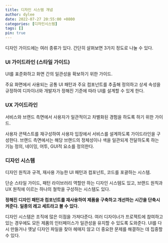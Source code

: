 ```yaml
---
title: 디자인 시스템 개념
author: dylee
date: 2022-07-27 20:55:00 +0800
categories: [디자인시스템]
tags: []
pin: true
---
```


디자인 가이드에는 여러 종류가 있다. 간단히 살펴보면 3가지 정도로 나눌 수 있다.



### UI 가이드라인 (스타일 가이드)

UI를 표준화하고 화면 간의 일관성을 확보하기 위한 가이드.

주요 화면에서 사용되는 공통 UI 패턴과 주요 컴포넌트를 추출해 정의하고 상세 속성을 규정하여 디자이너와 개발자가 정해진 기준에 따라 UI를 설계할 수 있게 한다.



### UX 가이드라인

서비스와 브랜드 측면에서 사용자가 일관적이고 차별화된 경험을 하도록 하기 위한 가이드.

사용자 콘텍스트를 재구성하여 사용자 입장에서 서비스를 설계하도록 가이드라인을 구성한다. 브랜드 측면에서는 해당 브랜드의 정체성이나 색을 일관되게 전달하도록 하는 기능 정의, 네이밍, 어투, GUI적 요소를 정의한다.



### 디자인 시스템

디자인 원칙과 규격, 재사용 가능한 UI 패턴과 컴포넌트, 코드를 포괄하는 시스템.

단순 스타일 가이드, 패턴 라이브러리 역할만 하는 디자인 시스템도 있고, 브랜드 원칙과 UX 원칙에 이르는 하나의 철학을 구성하는 시스템도 있다.

**정해진 디자인 패턴과 컴포넌트를 재사용하여 제품을 구축하고 개선하는 시간을 단축시켜준다. 일종의 레고 세트라고 볼 수 있다.**

디자인 시스템은 조직에 많은 이점을 가져다준다. 여러 디자이너가 프로젝트에 참여하고 있는 경우에도 모든 제품의 인터페이스가 일관성을 유지할 수 있도록 도와준다. UI를 다시 만들거나 옛날 디자인 파일을 찾아 헤매지 않고 더 중요한 문제를 해결하는 데 집중할 수 있다.

